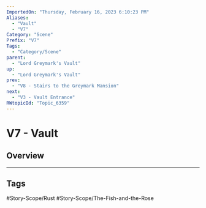 ```yaml
---
ImportedOn: "Thursday, February 16, 2023 6:10:23 PM"
Aliases:
  - "Vault"
  - "V7"
Category: "Scene"
Prefix: "V7"
Tags:
  - "Category/Scene"
parent:
  - "Lord Greymark's Vault"
up:
  - "Lord Greymark's Vault"
prev:
  - "V8 - Stairs to the Greymark Mansion"
next:
  - "V3 - Vault Entrance"
RWtopicId: "Topic_6359"
---
```

# V7 - Vault
## Overview

---
## Tags
#Story-Scope/Rust #Story-Scope/The-Fish-and-the-Rose

